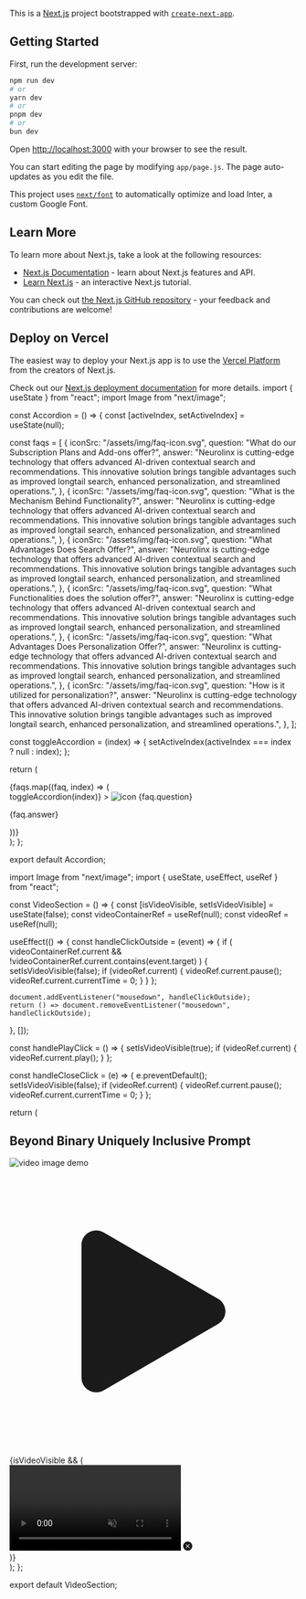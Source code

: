 This is a [Next.js](https://nextjs.org/) project bootstrapped with [`create-next-app`](https://github.com/vercel/next.js/tree/canary/packages/create-next-app).

## Getting Started

First, run the development server:

```bash
npm run dev
# or
yarn dev
# or
pnpm dev
# or
bun dev
```

Open [http://localhost:3000](http://localhost:3000) with your browser to see the result.

You can start editing the page by modifying `app/page.js`. The page auto-updates as you edit the file.

This project uses [`next/font`](https://nextjs.org/docs/basic-features/font-optimization) to automatically optimize and load Inter, a custom Google Font.

## Learn More

To learn more about Next.js, take a look at the following resources:

- [Next.js Documentation](https://nextjs.org/docs) - learn about Next.js features and API.
- [Learn Next.js](https://nextjs.org/learn) - an interactive Next.js tutorial.

You can check out [the Next.js GitHub repository](https://github.com/vercel/next.js/) - your feedback and contributions are welcome!

## Deploy on Vercel

The easiest way to deploy your Next.js app is to use the [Vercel Platform](https://vercel.com/new?utm_medium=default-template&filter=next.js&utm_source=create-next-app&utm_campaign=create-next-app-readme) from the creators of Next.js.

Check out our [Next.js deployment documentation](https://nextjs.org/docs/deployment) for more details.
import { useState } from "react";
import Image from "next/image";

const Accordion = () => {
const [activeIndex, setActiveIndex] = useState(null);

const faqs = [
{
iconSrc: "/assets/img/faq-icon.svg",
question: "What do our Subscription Plans and Add-ons offer?",
answer:
"Neurolinx is cutting-edge technology that offers advanced AI-driven contextual search and recommendations. This innovative solution brings tangible advantages such as improved longtail search, enhanced personalization, and streamlined operations.",
},
{
iconSrc: "/assets/img/faq-icon.svg",
question: "What is the Mechanism Behind Functionality?",
answer:
"Neurolinx is cutting-edge technology that offers advanced AI-driven contextual search and recommendations. This innovative solution brings tangible advantages such as improved longtail search, enhanced personalization, and streamlined operations.",
},
{
iconSrc: "/assets/img/faq-icon.svg",
question: "What Advantages Does Search Offer?",
answer:
"Neurolinx is cutting-edge technology that offers advanced AI-driven contextual search and recommendations. This innovative solution brings tangible advantages such as improved longtail search, enhanced personalization, and streamlined operations.",
},
{
iconSrc: "/assets/img/faq-icon.svg",
question: "What Functionalities does the solution offer?",
answer:
"Neurolinx is cutting-edge technology that offers advanced AI-driven contextual search and recommendations. This innovative solution brings tangible advantages such as improved longtail search, enhanced personalization, and streamlined operations.",
},
{
iconSrc: "/assets/img/faq-icon.svg",
question: "What Advantages Does Personalization Offer?",
answer:
"Neurolinx is cutting-edge technology that offers advanced AI-driven contextual search and recommendations. This innovative solution brings tangible advantages such as improved longtail search, enhanced personalization, and streamlined operations.",
},
{
iconSrc: "/assets/img/faq-icon.svg",
question: "How is it utilized for personalization?",
answer:
"Neurolinx is cutting-edge technology that offers advanced AI-driven contextual search and recommendations. This innovative solution brings tangible advantages such as improved longtail search, enhanced personalization, and streamlined operations.",
},
];

const toggleAccordion = (index) => {
setActiveIndex(activeIndex === index ? null : index);
};

return (
<div className="flex flex-col gap-4 w-full lg:max-w-[850px]">
{faqs.map((faq, index) => (
<div
key={index}
className={`p-6 border rounded-lg according border-b-600 bg-gd-tertiary ${
            activeIndex === index ? "bg-faq-card-item" : ""
          }`} >
<div
className="flex items-start gap-2 text-base font-medium cursor-pointer according-header text-w-500"
onClick={() => toggleAccordion(index)} >
<Image width={28} height={28} src={faq.iconSrc} alt="icon" />
{faq.question}
</div>
<div
className={`according-content pl-[40px] ${
              activeIndex === index ? "block" : "hidden"
            }`} >
<p className="pt-4 text-base text-w-100">{faq.answer}</p>
</div>
</div>
))}
</div>
);
};

export default Accordion;

import Image from "next/image";
import { useState, useEffect, useRef } from "react";

const VideoSection = () => {
const [isVideoVisible, setIsVideoVisible] = useState(false);
const videoContainerRef = useRef(null);
const videoRef = useRef(null);

useEffect(() => {
const handleClickOutside = (event) => {
if (
videoContainerRef.current &&
!videoContainerRef.current.contains(event.target)
) {
setIsVideoVisible(false);
if (videoRef.current) {
videoRef.current.pause();
videoRef.current.currentTime = 0;
}
}
};

    document.addEventListener("mousedown", handleClickOutside);
    return () => document.removeEventListener("mousedown", handleClickOutside);

}, []);

const handlePlayClick = () => {
setIsVideoVisible(true);
if (videoRef.current) {
videoRef.current.play();
}
};

const handleCloseClick = (e) => {
e.preventDefault();
setIsVideoVisible(false);
if (videoRef.current) {
videoRef.current.pause();
videoRef.current.currentTime = 0;
}
};

return (
<div className="py-24">
<div className="container px-5 mx-auto xl:px-0">
<div className="flex flex-col items-center justify-center">
<h2 className="gd-title mb-16 text-center tracking-[-0.02em] lg:leading-[64px] text-3xl md:text-5xl font-semibold">
Beyond Binary Uniquely
<span className="inline-block lg:block"></span>Inclusive Prompt
</h2>
<div className="relative">
<Image
              width={1162}
              height={576}
              src="/img/video.png"
              alt="video image demo"
              className="w-full"
            />
<div
              className="absolute flex items-center justify-center w-16 h-16 -translate-x-1/2 -translate-y-1/2 bg-white rounded-full cursor-pointer top-1/2 left-1/2 play-btn"
              onClick={handlePlayClick}
            >
<svg
                xmlns="http://www.w3.org/2000/svg"
                fill="currentColor"
                className="w-8 h-8 text-black"
                viewBox="0 0 16 16"
              >
<path d="m11.596 8.697-6.363 3.692c-.54.313-1.233-.066-1.233-.697V4.308c0-.63.692-1.01 1.233-.696l6.363 3.692a.802.802 0 0 1 0 1.393" />
</svg>
</div>
{isVideoVisible && (
<div
                ref={videoContainerRef}
                className="absolute inset-0 flex items-center justify-center"
              >
<video
                  src="https://cdn.pixabay.com/video/2023/07/19/172156-846731269_large.mp4"
                  className="absolute inset-0 w-full"
                  autoPlay
                  muted
                  controls
                  ref={videoRef}
                ></video>
<a href="#" onClick={handleCloseClick}>
<svg
                    xmlns="http://www.w3.org/2000/svg"
                    width="16"
                    height="16"
                    fill="currentColor"
                    className="bi bi-x-circle-fill absolute top-5 right-5 w-[30px] h-[30px] text-w-800"
                    viewBox="0 0 16 16"
                  >
<path d="M16 8A8 8 0 1 1 0 8a8 8 0 0 1 16 0M5.354 4.646a.5.5 0 1 0-.708.708L7.293 8l-2.647 2.646a.5.5 0 0 0 .708.708L8 8.707l2.646 2.647a.5.5 0 0 0 .708-.708L8.707 8l2.647-2.646a.5.5 0 0 0-.708-.708L8 7.293z"></path>
</svg>
</a>
</div>
)}
</div>
</div>
</div>
</div>
);
};

export default VideoSection;
